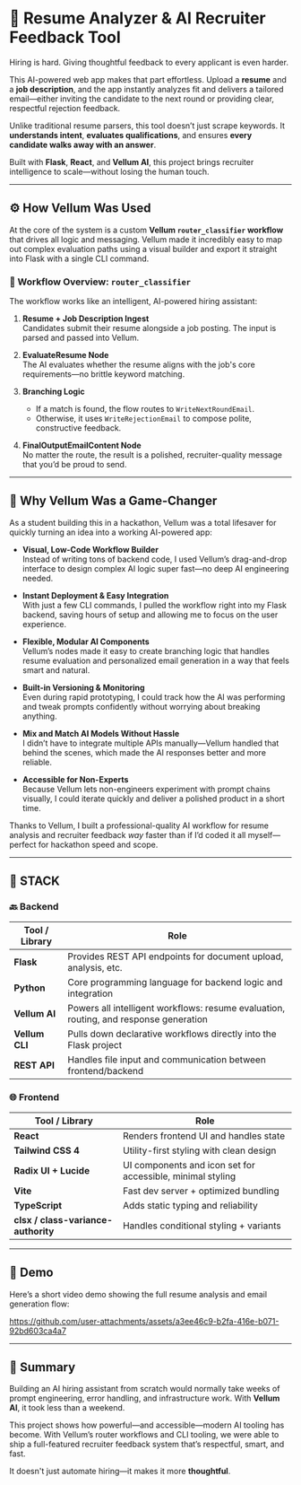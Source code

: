 # 🤖 Resume Analyzer & AI Recruiter Feedback Tool

Hiring is hard. Giving thoughtful feedback to every applicant is even harder.

This AI-powered web app makes that part effortless. Upload a **resume** and a **job description**, and the app instantly analyzes fit and delivers a tailored email—either inviting the candidate to the next round or providing clear, respectful rejection feedback.

Unlike traditional resume parsers, this tool doesn’t just scrape keywords. It **understands intent**, **evaluates qualifications**, and ensures **every candidate walks away with an answer**.

Built with **Flask**, **React**, and **Vellum AI**, this project brings recruiter intelligence to scale—without losing the human touch.

---

## ⚙️ How Vellum Was Used

At the core of the system is a custom **Vellum `router_classifier` workflow** that drives all logic and messaging. Vellum made it incredibly easy to map out complex evaluation paths using a visual builder and export it straight into Flask with a single CLI command.

### 🧭 Workflow Overview: `router_classifier`

The workflow works like an intelligent, AI-powered hiring assistant:

1. **Resume + Job Description Ingest**  
   Candidates submit their resume alongside a job posting. The input is parsed and passed into Vellum.

2. **EvaluateResume Node**  
   The AI evaluates whether the resume aligns with the job's core requirements—no brittle keyword matching.

3. **Branching Logic**  
   - If a match is found, the flow routes to `WriteNextRoundEmail`.
   - Otherwise, it uses `WriteRejectionEmail` to compose polite, constructive feedback.

4. **FinalOutputEmailContent Node**  
   No matter the route, the result is a polished, recruiter-quality message that you’d be proud to send.

---

## 🧠 Why Vellum Was a Game-Changer

As a student building this in a hackathon, Vellum was a total lifesaver for quickly turning an idea into a working AI-powered app:

- **Visual, Low-Code Workflow Builder**  
  Instead of writing tons of backend code, I used Vellum’s drag-and-drop interface to design complex AI logic super fast—no deep AI engineering needed.

- **Instant Deployment & Easy Integration**  
  With just a few CLI commands, I pulled the workflow right into my Flask backend, saving hours of setup and allowing me to focus on the user experience.

- **Flexible, Modular AI Components**  
  Vellum’s nodes made it easy to create branching logic that handles resume evaluation and personalized email generation in a way that feels smart and natural.

- **Built-in Versioning & Monitoring**  
  Even during rapid prototyping, I could track how the AI was performing and tweak prompts confidently without worrying about breaking anything.

- **Mix and Match AI Models Without Hassle**  
  I didn’t have to integrate multiple APIs manually—Vellum handled that behind the scenes, which made the AI responses better and more reliable.

- **Accessible for Non-Experts**  
  Because Vellum lets non-engineers experiment with prompt chains visually, I could iterate quickly and deliver a polished product in a short time.

Thanks to Vellum, I built a professional-quality AI workflow for resume analysis and recruiter feedback *way* faster than if I’d coded it all myself—perfect for hackathon speed and scope.

---

## 🧩 STACK

### 🔙 Backend

| Tool / Library         | Role                                                                 |
|------------------------|----------------------------------------------------------------------|
| **Flask**              | Provides REST API endpoints for document upload, analysis, etc.      |
| **Python**             | Core programming language for backend logic and integration          |
| **Vellum AI**          | Powers all intelligent workflows: resume evaluation, routing, and response generation |
| **Vellum CLI**         | Pulls down declarative workflows directly into the Flask project     |
| **REST API**           | Handles file input and communication between frontend/backend        |

### 🌐 Frontend

| Tool / Library                | Role                                                                |
|------------------------------|---------------------------------------------------------------------|
| **React**                    | Renders frontend UI and handles state                               |
| **Tailwind CSS 4**           | Utility-first styling with clean design                             |
| **Radix UI + Lucide**        | UI components and icon set for accessible, minimal styling          |
| **Vite**                     | Fast dev server + optimized bundling                                |
| **TypeScript**               | Adds static typing and reliability                                  |
| **clsx / class-variance-authority** | Handles conditional styling + variants                       |

---

## 🎥 Demo

Here’s a short video demo showing the full resume analysis and email generation flow:

https://github.com/user-attachments/assets/a3ee46c9-b2fa-416e-b071-92bd603ca4a7


---

## 🚀 Summary

Building an AI hiring assistant from scratch would normally take weeks of prompt engineering, error handling, and infrastructure work. With **Vellum AI**, it took less than a weekend.

This project shows how powerful—and accessible—modern AI tooling has become. With Vellum’s router workflows and CLI tooling, we were able to ship a full-featured recruiter feedback system that’s respectful, smart, and fast.

It doesn't just automate hiring—it makes it more **thoughtful**.


